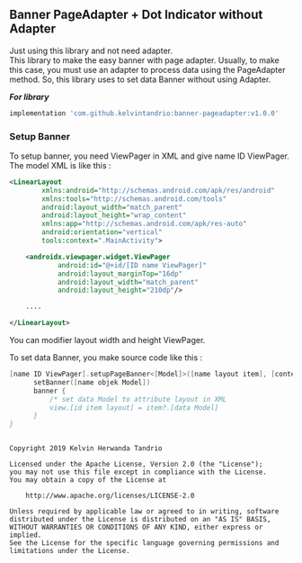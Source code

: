 ## Banner PageAdapter + Dot Indicator without Adapter
Just using this library and not need adapter.
<br>
This library to make the easy banner with page adapter. Usually, to make this case, you must use an adapter to process data using the PageAdapter method. So, this library uses to set data Banner without using Adapter.

***For library***
```gradle
implementation 'com.github.kelvintandrio:banner-pageadapter:v1.0.0'
```

### Setup Banner
To setup banner, you need ViewPager in XML and give name ID ViewPager. The model XML is like this :

```xml
<LinearLayout
        xmlns:android="http://schemas.android.com/apk/res/android"
        xmlns:tools="http://schemas.android.com/tools"
        android:layout_width="match_parent"
        android:layout_height="wrap_content"
        xmlns:app="http://schemas.android.com/apk/res-auto"
        android:orientation="vertical"
        tools:context=".MainActivity">

    <androidx.viewpager.widget.ViewPager
            android:id="@+id/[ID name ViewPager]"
            android:layout_marginTop="16dp"
            android:layout_width="match_parent"
            android:layout_height="210dp"/>

    ....

</LinearLayout>
```
You can modifier layout width and height ViewPager.

To set data Banner, you make source code like this :
```kotlin
[name ID ViewPager].setupPageBanner<[Model]>([name layout item], [context]) {
      setBanner([name objek Model])
      banner {
          /* set data Model to attribute layout in XML
          view.[id item layout] = item?.[data Model]
      }
}
```

```

Copyright 2019 Kelvin Herwanda Tandrio

Licensed under the Apache License, Version 2.0 (the "License");
you may not use this file except in compliance with the License.
You may obtain a copy of the License at

    http://www.apache.org/licenses/LICENSE-2.0

Unless required by applicable law or agreed to in writing, software
distributed under the License is distributed on an "AS IS" BASIS,
WITHOUT WARRANTIES OR CONDITIONS OF ANY KIND, either express or implied.
See the License for the specific language governing permissions and
limitations under the License.
```
